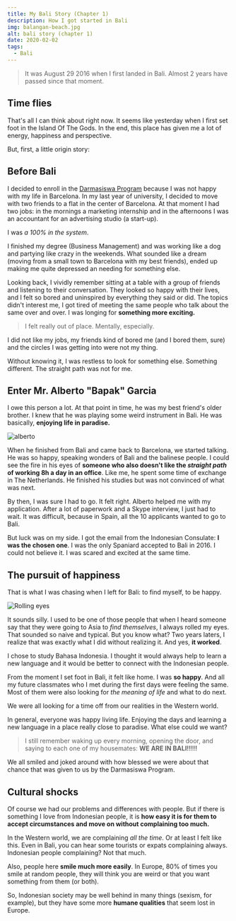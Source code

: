 ```yaml
---
title: My Bali Story (Chapter 1)
description: How I got started in Bali
img: balangan-beach.jpg
alt: bali story (chapter 1)
date: 2020-02-02
tags: 
  - Bali
---
```


> It was August 29 2016 when I first landed in Bali. Almost 2 years have passed since that moment.



## Time flies


That's all I can think about right now. It seems like yesterday when I first set foot in the Island Of The Gods. In the end, this place has given me a lot of energy, happiness and perspective.

But, first, a little origin story:


## Before Bali

I decided to enroll in the [Darmasiswa Program](http://darmasiswa.kemdikbud.go.id/) because I was not happy with my life in Barcelona. In my last year of university, I decided to move with two friends to a flat in the center of Barcelona. At that moment I had two jobs: in the mornings a marketing internship and in the afternoons I was an accountant for an advertising studio (a start-up).

I was *a 100% in the system*.

I finished my degree (Business Management) and was working like a dog and partying like crazy in the weekends. What sounded like a dream (moving from a small town to Barcelona with my best friends), ended up making me quite depressed an needing for something else.

Looking back, I vividly remember sitting at a table with a group of friends and listening to their conversation. They looked so happy with their lives, and I felt so bored and uninspired by everything they said or did. The topics didn't interest me, I got tired of meeting the same people who talk about the same over and over. I was longing for **something more exciting.**

> I felt really out of place. Mentally, especially.

I did not like my jobs, my friends kind of bored me (and I bored them, sure) and the circles I was getting into were not my thing.

Without knowing it, I was restless to look for something else. Something different. The straight path was not for me.

## Enter Mr. Alberto "Bapak" Garcia

I owe this person a lot. At that point in time, he was my best friend's older brother. I knew that he was playing some weird instrument in Bali. He was basically, **enjoying life in paradise.**

![alberto](https://images.ctfassets.net/qf4deux2v57b/5yadOJTomkYCwu4w0asmmE/c1544566d7934143a1544a0cd40dbf85/alberto.jpg)

When he finished from Bali and came back to Barcelona, we started talking. He was so happy, speaking wonders of Bali and the balinese people. I could see the fire in his eyes of **someone who also doesn't like the *straight path* of working 8h a day in an office**. Like me, he spent some time of exchange in The Netherlands. He finished his studies but was not convinced of what was next.

By then, I was sure I had to go. It felt right. Alberto helped me with my application. After a lot of paperwork and a Skype interview, I just had to wait. It was difficult, because in Spain, all the 10 applicants wanted to go to Bali.

But luck was on my side. I got the email from the Indonesian Consulate: **I was the chosen one**. I was the only Spaniard accepted to Bali in 2016. I could not believe it. I was scared and excited at the same time.

## The pursuit of happiness

That is what I was chasing when I left for Bali: to find myself, to be happy.

![Rolling eyes](https://media.giphy.com/media/Fjr6v88OPk7U4/giphy.gif)

It sounds silly. I used to be one of those people that when I heard someone say that they were going to Asia to *find themselves*, I always rolled my eyes. That sounded so naive and typical. But you know what? Two years laters, I realize that was exactly what I did without realizing it. And yes, **it worked**.

I chose to study Bahasa Indonesia. I thought it would always help to learn a new language and it would be better to connect with the Indonesian people.

From the moment I set foot in Bali, it felt like home. I was **so happy**. And all my future classmates who I met during the first days were feeling the same. Most of them were also looking for *the meaning of life* and what to do next.

We were all looking for a time off from our realities in the Western world.

In general, everyone was happy living life. Enjoying the days and learning a new language in a place really close to paradise. What else could we want?

> I still remember waking up every morning, opening the door, and saying to each one of my housemates: **WE ARE IN BALI!!!!!**

We all smiled and joked around with how blessed we were about that chance that was given to us by the Darmasiswa Program.

## Cultural shocks

Of course we had our problems and differences with people. But if there is something I love from Indonesian people, it is **how easy it is for them to accept circumstances and move on without complaining too much.**

In the Western world, we are complaining *all the time*. Or at least I felt like this. Even in Bali, you can hear some tourists or expats complaining always. Indonesian people complaining? Not that much.

Also, people here **smile much more easily**. In Europe, 80% of times you smile at random people, they will think you are weird or that you want something from them (or both).

So, Indonesian society may be well behind in many things (sexism, for example), but they have some more **humane qualities** that seem lost in Europe.
